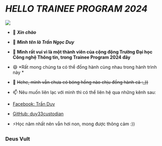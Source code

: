 
# ***HELLO TRAINEE PROGRAM 2024*** #
![](https://scontent.fsgn5-5.fna.fbcdn.net/v/t39.30808-6/464242242_986347293297041_4004519302166941104_n.png?_nc_cat=108&ccb=1-7&_nc_sid=cc71e4&_nc_eui2=AeFWayICkai486gAIXPIetZFcLtSx80jWnhwu1LHzSNaePq7c4tS1A5mlHSko2CLcx94Y2ZglPqlWN5QKI8CtJ3g&_nc_ohc=bwbRrQI6zfgQ7kNvgF6_5jh&_nc_zt=23&_nc_ht=scontent.fsgn5-5.fna&_nc_gid=AxwRG671HhlH20oMwIGiBJ-&oh=00_AYBXwliRPJ5LDSNGLtwcqJGVgkh_ZjctnMpvKXOk8xtk0g&oe=6730FB55)


- 👋 ***Xin chào***
- 👀 ***Mình tên là Trần Ngọc Duy***
- 🌱 **Mình rất vui vì là một thành viên của cộng động Trường Đại học Công nghệ Thông tin, trong Trainee Program 2024 đây**
- 😄 *Rất mong chúng ta có thể đồng hành cùng nhau trong hành trình này *
- 💞️ ~~Hehe, mình vẫn chưa có bóng hồng nào chịu đồng hành cả :_))~~
- 📫 Nêu muốn liên lạc với mình thì có thể liên hệ qua những kênh sau:
- [Facebook: Trần Duy](https://www.facebook.com/profile.php?id=100091932747854)
- [GitHub: duy33custodian](https://github.com/duy33custodian)

- ⚡Học năm nhất nên vẫn hơi non, mong được thông cảm :))
### Deus Vult ###

<!---
duy33custodian/duy33custodian is a ✨ special ✨ repository because its `README.md` (this file) appears on your GitHub profile.
You can click the Preview link to take a look at your changes.
--->
